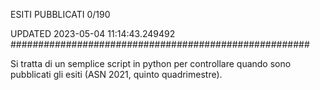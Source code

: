 ESITI PUBBLICATI 0/190 

UPDATED 2023-05-04 11:14:43.249492
######################################################

Si tratta di un semplice script in python per controllare quando sono pubblicati gli esiti (ASN 2021, quinto quadrimestre).

